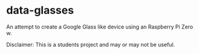 # data-glasses
An attempt to create a Google Glass like device using an Raspberry Pi Zero w.

Disclaimer: This is a students project and may or may not be useful.